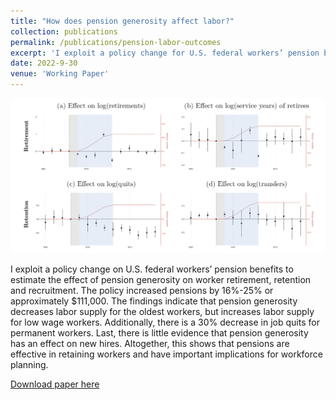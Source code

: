 ```yaml
---
title: "How does pension generosity affect labor?"
collection: publications
permalink: /publications/pension-labor-outcomes
excerpt: 'I exploit a policy change for U.S. federal workers’ pension benefits to provide estimates of the effect of pension generosity on retirement, retention and recruitment.'
date: 2022-9-30
venue: 'Working Paper'
---
```


![](images/pension-labor-outcomes2.png)

I exploit a policy change on U.S. federal workers’ pension benefits to estimate the effect of pension generosity on worker retirement, retention and recruitment. The policy increased pensions by 16%-25% or approximately $111,000. The findings indicate that pension generosity decreases labor supply for the oldest workers, but increases labor supply for low wage workers. Additionally, there is a 30% decrease in job quits for permanent workers. Last, there is little evidence that pension generosity has an effect on new hires. Altogether, this shows that pensions are effective in retaining workers and have important implications for workforce planning.

[Download paper here](http://brockmwilson.github.io/files/Wilson-Pension-Labor-Outcomes_20230818.pdf)

